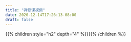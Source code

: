 ```yaml
---
title: "禅修课视频"
date: 2020-12-14T17:26:13-08:00
draft: false
---
```


{{% children style="h2" depth="4" %}}{{% /children %}}